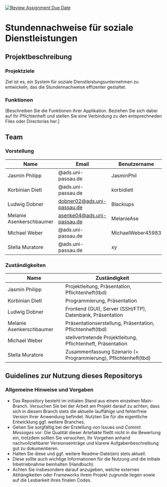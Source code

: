 [![Review Assignment Due Date](https://classroom.github.com/assets/deadline-readme-button-24ddc0f5d75046c5622901739e7c5dd533143b0c8e959d652212380cedb1ea36.svg)](https://classroom.github.com/a/ubFLs7Px)
# Stundennachweise für soziale Dienstleistungen

## Projektbeschreibung

### Projektziele

Ziel ist es, ein System für soziale Dienstleistungsunternehmen zu entwickeln, das die Stundennachweise effizenter gestaltet.

### Funktionen

[Beschreiben Sie die Funktionen ihrer Applikation. Beziehen Sie sich dabei auf Ihr Pflichtenheft und stellen Sie eine Verbindung zu den entsprechneden Files oder Directories her.]


## Team

### Vorstellung
| Name | Email | Benutzername |
| ----- | ----- | ----------- |
| Jasmin Philipp | @ads.uni-passau.de | JasminPhil |
| Korbinian Dietl | @ads.uni-passau.de | korbidietl |
| Ludwig Dobner | dobner02@ads.uni-passau.de | Blackiups |
| Melanie Asenkerschbaumer | asenke04@ads.uni-passau.de | MelanieAse |
| Michael Weber | @ads.uni-passau.de | MichaelWeber45983 |
| Stella Muratore | @ads.uni-passau.de | xy |

### Zuständigkeiten

| Name | Zuständigkeit |
| ----- | ----- |
| Jasmin Philipp | Projektleitung, Präsentation, Pflichtenheft(tbd) |
| Korbinian Dietl | Programmierung, Präsentation |
| Ludwig Dobner | Frontend (GUI), Server (SSH/FTP), Datenbank, Präsentation |
| Melanie Asenkerschbaumer | Präsentationserstellung, Präsentation, Pflichtenheft(tbd) |
| Michael Weber | stellvertretende Projektleitung, Pflichtenheft, Präsentation |
| Stella Muratore | Zusammenfassung Szenario (+ Programmierung), Pflichtenheft(tbd) |

## Guidelines zur Nutzung dieses Repositorys

### Allgemeine Hinweise und Vorgaben

* Das Repository besteht im initialen Stand aus einem einzelnen Main-Branch. Versuchen Sie bei der Arbeit am Projekt darauf zu achten, dass sich in diesem Branch stets die aktuelle lauffähige und fehlerfreie Version Ihrer Anwendung befindet. Nutzten Sie für die eigentliche Entwicklung ggf. weitere Branches.
* Gehen Sie sorgfältig bei der Erstellung von Issues und *Commit Messages* vor: Die Qualität dieser Artefakte fließt nicht in die Bewertung ein, trotzdem sollten Sie versuchen, Ihr Vorgehen anhand nachvollziehbarer Versionseinträge und klarere Aufgabenbeschreibung gut zu dokumentieren.
* Halten Sie diese und ggf. weitere Readme-Datei(en) stets aktuell.
* Diese sollte auch wichtige Informationen für die Nutzung und die initiale Inbetriebnahme beinhalten (Handbuch).
* Achten Sie insbesondere darauf anzugeben, welche externen Abhängikeiten oder Frameworks ihrem Projekt zugrunde liegen sowie auf die Lesbarkeit ihres finalen Codes.
